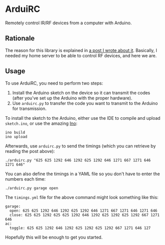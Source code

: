 ArduiRC
=======

Remotely control IR/RF devices from a computer with Arduino.

Rationale
---------
The reason for this library is explained in [a post I wrote about it](http://www.stavros.io/posts/control-rf-devices-with-arduino/). Basically, I needed my home server to be able to control RF devices, and here we are.

Usage
-----
To use ArduiRC, you need to perform two steps:

1. Install the Arduino sketch on the device so it can transmit the codes (after you've set up the Arduino with the proper hardware).
2. Use `arduirc.py` to transfer the code you want to transmit to the Arduino for transmission.

To install the sketch to the Arduino, either use the IDE to compile and upload `sketch.ino`, or use the amazing [Ino](http://inotool.org/):

    ino build
    ino upload

Afterwards, use `arduirc.py` to send the timings (which you can retrieve by reading the post above):

    ./arduirc.py "625 625 1292 646 1292 625 1292 646 1271 667 1271 646 1271 646"

You can also define the timings in a YAML file so you don't have to enter the numbers each time:

    ./arduirc.py garage open

The `timings.yml` file for the above command might look something like this:

    garage:
      open: 625 625 1292 646 1292 625 1292 646 1271 667 1271 646 1271 646
      close: 625 625 1292 625 625 1292 646 1292 625 1292 625 1292 667 1271 646
    ac:
      toggle: 625 625 1292 646 1292 625 1292 625 1292 667 1271 646 127

Hopefully this will be enough to get you started.
